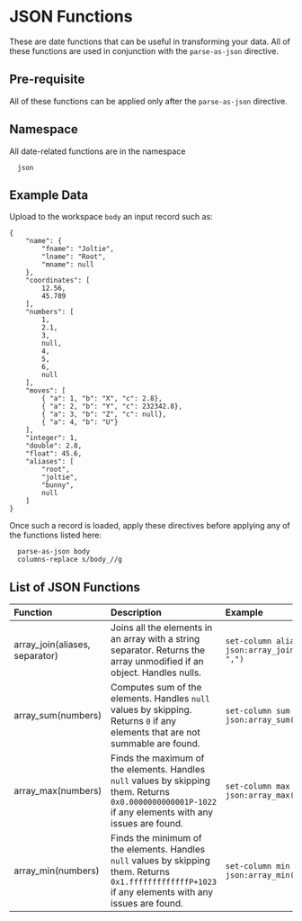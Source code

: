 # JSON Functions

These are date functions that can be useful in transforming your data. All of
these functions are used in conjunction with the `parse-as-json` directive.

## Pre-requisite
All of these functions can be applied only after the `parse-as-json` directive.

## Namespace

All date-related functions are in the namespace
```
  json
```

## Example Data

Upload to the workspace `body` an input record such as:

```
{
    "name": {
        "fname": "Joltie",
        "lname": "Root",
        "mname": null
    },
    "coordinates": [
        12.56,
        45.789
    ],
    "numbers": [
        1,
        2.1,
        3,
        null,
        4,
        5,
        6,
        null
    ],
    "moves": [
        { "a": 1, "b": "X", "c": 2.8},
        { "a": 2, "b": "Y", "c": 232342.8},
        { "a": 3, "b": "Z", "c": null},
        { "a": 4, "b": "U"}
    ],
    "integer": 1,
    "double": 2.8,
    "float": 45.6,
    "aliases": [
        "root",
        "joltie",
        "bunny",
        null
    ]
}
```

Once such a record is loaded, apply these directives before applying any of the functions listed here:
```
  parse-as-json body
  columns-replace s/body_//g
```

## List of JSON Functions

| Function | Description | Example |
| :------- | :---------- | :------ |
|array\_join(aliases, separator)| Joins all the elements in an array with a string separator. Returns the array unmodified if an object. Handles nulls. | `set-column alias_list json:array_join(aliases, ",")` |
|array\_sum(numbers)|Computes sum of the elements. Handles `null` values by skipping. Returns `0` if any elements that are not summable are found. | `set-column sum json:array_sum(numbers)` |
|array\_max(numbers)|Finds the maximum of the elements. Handles `null` values by skipping them. Returns `0x0.0000000000001P-1022` if any elements with any issues are found. | `set-column max json:array_max(numbers)` |
|array\_min(numbers)|Finds the minimum of the elements. Handles `null` values by skipping them. Returns `0x1.fffffffffffffP+1023` if any elements with any issues are found. | `set-column min json:array_min(numbers)` |
